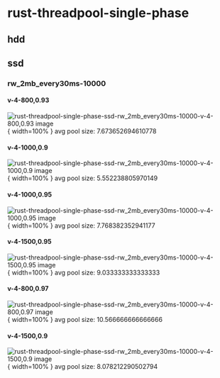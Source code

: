 # rust-threadpool-single-phase
## hdd
## ssd
### rw_2mb_every30ms-10000
#### v-4-800,0.93
![rust-threadpool-single-phase-ssd-rw_2mb_every30ms-10000-v-4-800,0.93 image](figures/rust-threadpool-single-phase-ssd-rw_2mb_every30ms-10000-v-4-800,0.93.png){ width=100% }
avg pool size: 7.673652694610778

#### v-4-1000,0.9
![rust-threadpool-single-phase-ssd-rw_2mb_every30ms-10000-v-4-1000,0.9 image](figures/rust-threadpool-single-phase-ssd-rw_2mb_every30ms-10000-v-4-1000,0.9.png){ width=100% }
avg pool size: 5.552238805970149

#### v-4-1000,0.95
![rust-threadpool-single-phase-ssd-rw_2mb_every30ms-10000-v-4-1000,0.95 image](figures/rust-threadpool-single-phase-ssd-rw_2mb_every30ms-10000-v-4-1000,0.95.png){ width=100% }
avg pool size: 7.768382352941177

#### v-4-1500,0.95
![rust-threadpool-single-phase-ssd-rw_2mb_every30ms-10000-v-4-1500,0.95 image](figures/rust-threadpool-single-phase-ssd-rw_2mb_every30ms-10000-v-4-1500,0.95.png){ width=100% }
avg pool size: 9.033333333333333

#### v-4-800,0.97
![rust-threadpool-single-phase-ssd-rw_2mb_every30ms-10000-v-4-800,0.97 image](figures/rust-threadpool-single-phase-ssd-rw_2mb_every30ms-10000-v-4-800,0.97.png){ width=100% }
avg pool size: 10.566666666666666

#### v-4-1500,0.9
![rust-threadpool-single-phase-ssd-rw_2mb_every30ms-10000-v-4-1500,0.9 image](figures/rust-threadpool-single-phase-ssd-rw_2mb_every30ms-10000-v-4-1500,0.9.png){ width=100% }
avg pool size: 8.078212290502794

